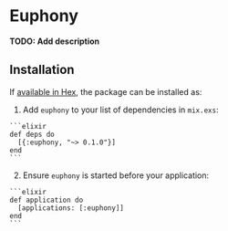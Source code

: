 # Euphony

**TODO: Add description**

## Installation

If [available in Hex](https://hex.pm/docs/publish), the package can be installed as:

  1. Add `euphony` to your list of dependencies in `mix.exs`:

    ```elixir
    def deps do
      [{:euphony, "~> 0.1.0"}]
    end
    ```

  2. Ensure `euphony` is started before your application:

    ```elixir
    def application do
      [applications: [:euphony]]
    end
    ```

